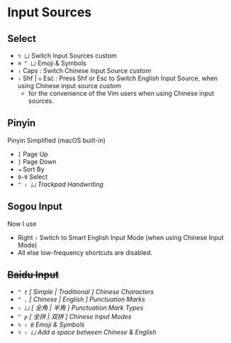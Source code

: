 # Input Sources

## Select

* `⌥ 凵` Switch Input Sources custom
* `⌘ ^ 凵` Emoji & Symbols
* `⇪` Caps : Switch Chinese Input Source _custom_
* `⇧` Shf \| `⎋` Esc : Press Shf or Esc to Switch English Input Source, when using Chinese input source _custom_
  * for the convenience of the Vim users when using Chinese input sources.

## Pinyin

Pinyin Simplified \(macOS built-in\)

* `[` Page Up
* `]` Page Down
* `⇥` Sort By
* `0~9` Select
* _`^ ⇧ 凵` Trackpad Handwriting_

## Sogou Input

Now I use

* Right `⇧` Switch to Smart English Input Mode \(when using Chinese Input Mode\)
* All else low-frequency shortcuts are disabled.

## ~~Baidu Input~~

* _`^ t` \[ Simple \| Traditional \] Chinese Characters_
* _`^ .` \[ Chinese \| English \] Punctuation Marks_
* _`⇧ 凵` \[ 全角 \| 半角 \] Punctuation Mark Types_
* _`^ p` \[ 全拼 \| 双拼 \] Chinese Input Modes_
* _`⌥ ⇧ B` Emoji & Symbols_
* _`⌥ ⇧ 凵` Add a space between Chinese & English_

